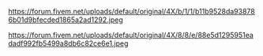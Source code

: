 https://forum.fivem.net/uploads/default/original/4X/b/1/1/b11b9528da938786b01d9bfecded1865a2ad1292.jpeg


https://forum.fivem.net/uploads/default/original/4X/8/8/e/88e5d1295951eadadf992fb5499a8db6c82ce6e1.jpeg